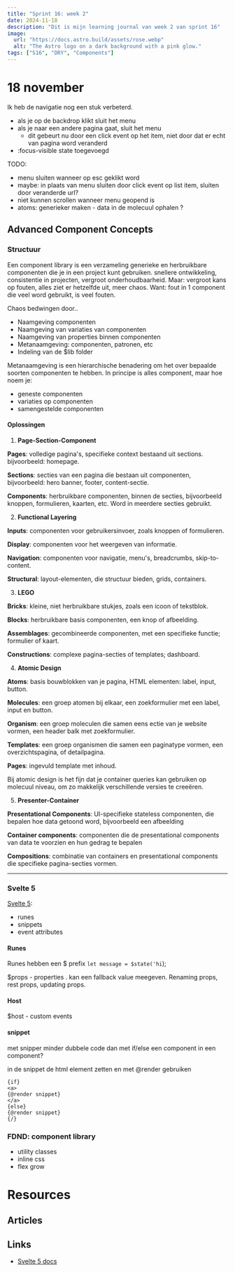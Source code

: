 ```yaml
---
title: "Sprint 16: week 2"
date: 2024-11-18
description: "Dit is mijn learning journal van week 2 van sprint 16"
image:
  url: "https://docs.astro.build/assets/rose.webp"
  alt: "The Astro logo on a dark background with a pink glow."
tags: ["S16", "DRY", "Components"]
---
```


# 18 november

Ik heb de navigatie nog een stuk verbeterd. 
- als je op de backdrop klikt sluit het menu 
- als je naar een andere pagina gaat, sluit het menu
	- dit gebeurt nu door een click event op het item, niet door dat er echt van pagina word veranderd
- :focus-visible state toegevoegd

TODO:
- menu sluiten wanneer op esc geklikt word
- maybe: in plaats van menu sluiten door click event op list item, sluiten door veranderde url?
- niet kunnen scrollen wanneer menu geopend is
- atoms: generieker maken - data in de molecuul ophalen ?

## Advanced Component Concepts

### Structuur

Een component library is een verzameling generieke en herbruikbare componenten die je in een project kunt gebruiken. snellere ontwikkeling, consistentie in projecten, vergroot onderhoudbaarheid. 
Maar: vergroot kans op fouten, alles ziet er hetzelfde uit, meer chaos. 
Want: fout in 1 component die veel word gebruikt, is veel fouten.

Chaos bedwingen door..
- Naamgeving componenten
- Naamgeving van variaties van componenten
- Naamgeving van properties binnen componenten
- Metanaamgeving: componenten, patronen, etc
- Indeling van de $lib folder

Metanaamgeving is een hierarchische benadering om het over bepaalde soorten componenten te hebben. In principe is alles component, maar hoe noem je:
- geneste componenten
- variaties op componenten
- samengestelde componenten

#### Oplossingen

1. **Page-Section-Component**

**Pages**: volledige pagina's, specifieke context bestaand uit sections. bijvoorbeeld: homepage.

**Sections**: secties van een pagina die bestaan uit componenten, bijvoorbeeld: hero banner, footer, content-sectie.

**Components**: herbruikbare componenten, binnen de secties, bijvoorbeeld knoppen, formulieren, kaarten, etc. Word in meerdere secties gebruikt.

2. **Functional Layering**

**Inputs**: componenten voor gebruikersinvoer, zoals knoppen of formulieren.

**Display**: componenten voor het weergeven van informatie.

**Navigation**: componenten voor navigatie, menu's, breadcrumbs, skip-to-content.

**Structural**: layout-elementen, die structuur bieden, grids, containers.

3. **LEGO**

**Bricks**: kleine, niet herbruikbare stukjes, zoals een icoon of tekstblok.

**Blocks**: herbruikbare basis componenten, een knop of afbeelding.

**Assemblages**: gecombineerde componenten, met een specifieke functie; formulier of kaart.

**Constructions**: complexe pagina-secties of templates; dashboard.

4. **Atomic Design**

**Atoms**: basis bouwblokken van je pagina, HTML elementen: label, input, button.

**Molecules**: een groep atomen bij elkaar, een zoekformulier met een label, input en button.

**Organism**: een groep moleculen die samen eens ectie van je website vormen, een header balk met zoekformulier.

**Templates**: een groep organismen die samen een paginatype vormen, een overzichtspagina, of detailpagina.

**Pages**: ingevuld template met inhoud.

Bij atomic design is het fijn dat je container queries kan gebruiken op molecuul niveau, om zo makkelijk verschillende versies te creeëren.

5. **Presenter-Container**

**Presentational Components**: UI-specifieke stateless componenten, die bepalen hoe data getoond word, bijvoorbeeld een afbeelding

**Container components**: componenten die de presentational components van data te voorzien en hun gedrag te bepalen

**Compositions**: combinatie van containers en presentational components die specifieke pagina-secties vormen.



---

### Svelte 5

[Svelte 5](https://svelte.dev/docs/svelte/overview):
- runes
- snippets
- event attributes

#### Runes

Runes hebben een $ prefix
`let message = $state('hi`);

$props - properties . kan een fallback value meegeven. 
Renaming props, rest props, updating props.

#### Host

$host - custom events

#### snippet

met snipper minder dubbele code dan met if/else 
een component in een component?

in de snippet de html element zetten en met @render gebruiken

```
{if}
<a>
{@render snippet}
</a>
{else}
{@render snippet}
{/}
```


### FDND: component library

- utility classes
- inline css 
- flex grow


# Resources

## Articles


## Links
- [Svelte 5 docs](https://svelte.dev/docs/svelte/overview)
